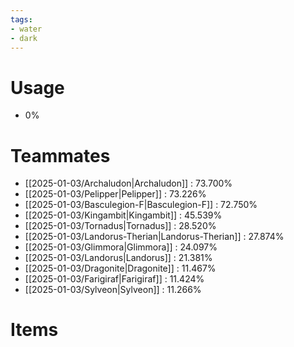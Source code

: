```yaml
---
tags:
- water
- dark
---
```

# Usage
- 0%
# Teammates
- [[2025-01-03/Archaludon|Archaludon]] : 73.700%
- [[2025-01-03/Pelipper|Pelipper]] : 73.226%
- [[2025-01-03/Basculegion-F|Basculegion-F]] : 72.750%
- [[2025-01-03/Kingambit|Kingambit]] : 45.539%
- [[2025-01-03/Tornadus|Tornadus]] : 28.520%
- [[2025-01-03/Landorus-Therian|Landorus-Therian]] : 27.874%
- [[2025-01-03/Glimmora|Glimmora]] : 24.097%
- [[2025-01-03/Landorus|Landorus]] : 21.381%
- [[2025-01-03/Dragonite|Dragonite]] : 11.467%
- [[2025-01-03/Farigiraf|Farigiraf]] : 11.424%
- [[2025-01-03/Sylveon|Sylveon]] : 11.266%
# Items